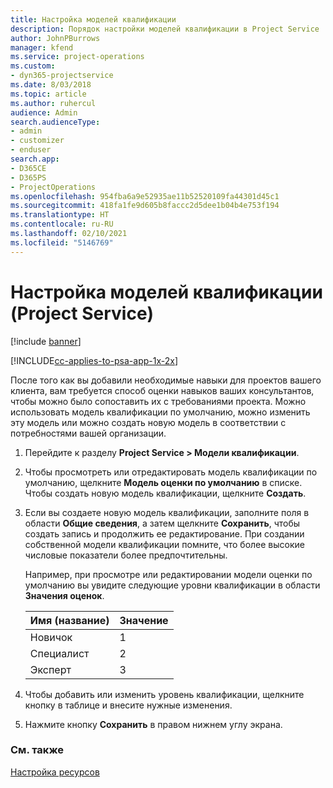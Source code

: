 ```yaml
---
title: Настройка моделей квалификации
description: Порядок настройки моделей квалификации в Project Service
author: JohnPBurrows
manager: kfend
ms.service: project-operations
ms.custom:
- dyn365-projectservice
ms.date: 8/03/2018
ms.topic: article
ms.author: ruhercul
audience: Admin
search.audienceType:
- admin
- customizer
- enduser
search.app:
- D365CE
- D365PS
- ProjectOperations
ms.openlocfilehash: 954fba6a9e52935ae11b52520109fa44301d45c1
ms.sourcegitcommit: 418fa1fe9d605b8faccc2d5dee1b04b4e753f194
ms.translationtype: HT
ms.contentlocale: ru-RU
ms.lasthandoff: 02/10/2021
ms.locfileid: "5146769"
---
```

# <a name="set-up-proficiency-models-project-service"></a>Настройка моделей квалификации (Project Service)

[!include [banner](../includes/psa-now-project-operations.md)]

[!INCLUDE[cc-applies-to-psa-app-1x-2x](../includes/cc-applies-to-psa-app-1x-2x.md)]

После того как вы добавили необходимые навыки для проектов вашего клиента, вам требуется способ оценки навыков ваших консультантов, чтобы можно было сопоставить их с требованиями проекта. Можно использовать модель квалификации по умолчанию, можно изменить эту модель или можно создать новую модель в соответствии с потребностями вашей организации.  
  
1.  Перейдите к разделу **Project Service > Модели квалификации**.  
  
2.  Чтобы просмотреть или отредактировать модель квалификации по умолчанию, щелкните **Модель оценки по умолчанию** в списке. Чтобы создать новую модель квалификации, щелкните **Создать**.  
  
3.  Если вы создаете новую модель квалификации, заполните поля в области **Общие сведения**, а затем щелкните **Сохранить**, чтобы создать запись и продолжить ее редактирование. При создании собственной модели квалификации помните, что более высокие числовые показатели более предпочтительны.  
  
     Например, при просмотре или редактировании модели оценки по умолчанию вы увидите следующие уровни квалификации в области **Значения оценок**.  
  
    |Имя (название)|Значение|  
    |----------|-----------|  
    |Новичок|1|  
    |Специалист|2|  
    |Эксперт|3|  
  
4.  Чтобы добавить или изменить уровень квалификации, щелкните кнопку в таблице и внесите нужные изменения.  
  
5.  Нажмите кнопку **Сохранить** в правом нижнем углу экрана.  
  
### <a name="see-also"></a>См. также  
 [Настройка ресурсов](../psa/set-up-resources.md)
